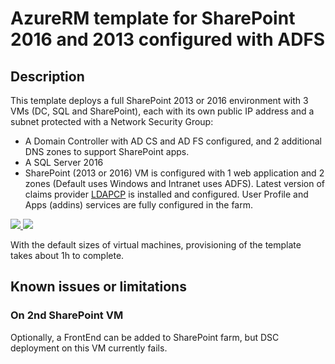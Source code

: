 # AzureRM template for SharePoint 2016 and 2013 configured with ADFS

## Description

This template deploys a full SharePoint 2013 or 2016 environment with 3 VMs (DC, SQL and SharePoint), each with its own public IP address and a subnet protected with a Network Security Group:

* A Domain Controller with AD CS and AD FS configured, and 2 additional DNS zones to support SharePoint apps.
* A SQL Server 2016
* SharePoint (2013 or 2016) VM is configured with 1 web application and 2 zones (Default uses Windows and Intranet uses ADFS). Latest version of claims provider [LDAPCP](http://ldapcp.com/) is installed and configured. User Profile and Apps (addins) services are fully configured in the farm.

<a href="https://portal.azure.com/#create/Microsoft.Template/uri/https%3A%2F%2Fraw.githubusercontent.com%2FYvand%2FAzureRM-Templates%2Fmaster%2FSharePoint%2FSharePoint-ADFS%2Fazuredeploy.json" target="_blank">
    <img src="http://azuredeploy.net/deploybutton.png"/>
</a>
<a href="http://armviz.io/#/?load=https%3A%2F%2Fraw.githubusercontent.com%2FYvand%2FAzureRM-Templates%2Fmaster%2FSharePoint%2FSharePoint-ADFS%2Fazuredeploy.json" target="_blank">
    <img src="http://armviz.io/visualizebutton.png"/>
</a>

With the default sizes of virtual machines, provisioning of the template takes about 1h to complete.

## Known issues or limitations

### On 2nd SharePoint VM

Optionally, a FrontEnd can be added to SharePoint farm, but DSC deployment on this VM currently fails.
